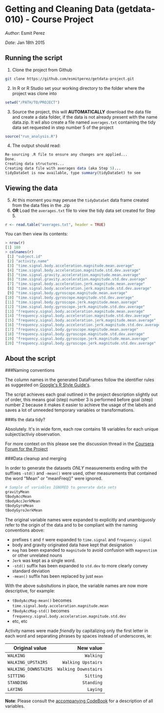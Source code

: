# Getting and Cleaning Data (getdata-010) - Course Project

_Author_: Esmit Perez

_Date_: Jan 18th 2015

## Running the script

1. Clone the project from Github
```bash
git clone https://github.com/esmitperez/getdata-project.git
```
2. In R or R Studio set your working directory to the folder where the project was clone into
```R
setwd("/PATH/TO/PROJECT")
```
3. Source the project, this will **AUTOMATICALLY** download the data file and create a data folder, if the data is not already present with the name data.zip. It wil also create a file named ```averages.txt``` containing the tidy data set requested in step number 5 of the project
```R
source("run_analysis.R")
```
4. The output should read:
```R
Re-sourcing .R file to ensure any changes are applied...
Done.
Creating data structures...
Creating data file with averages data (aka Step 5)...
tidyDataSet is now available, type summary(tidyDataSet) to see
```

## Viewing the data
5. At this moment you may peruse the ```tidyDataSet``` data frame created from the data files in the .zip
6. **OR** Load the ```averages.txt``` file to view the tidy data set created for Step 5.
```R
r <- read.table("averages.txt", header = TRUE)
```

You can then view its contents:

```R
> nrow(r)
[1] 180
> colnames(r)
 [1] "subject.id"                                                       
 [2] "activity.name"                                                    
 [3] "time.signal.body.acceleration.magnitude.mean.average"             
 [4] "time.signal.body.acceleration.magnitude.std.dev.average"          
 [5] "time.signal.gravity.acceleration.magnitude.mean.average"          
 [6] "time.signal.gravity.acceleration.magnitude.std.dev.average"       
 [7] "time.signal.body.acceleration.jerk.magnitude.mean.average"        
 [8] "time.signal.body.acceleration.jerk.magnitude.std.dev.average"     
 [9] "time.signal.body.gyroscope.magnitude.mean.average"                
[10] "time.signal.body.gyroscope.magnitude.std.dev.average"             
[11] "time.signal.body.gyroscope.jerk.magnitude.mean.average"           
[12] "time.signal.body.gyroscope.jerk.magnitude.std.dev.average"        
[13] "frequency.signal.body.acceleration.magnitude.mean.average"        
[14] "frequency.signal.body.acceleration.magnitude.std.dev.average"     
[15] "frequency.signal.body.acceleration.jerk.magnitude.mean.average"   
[16] "frequency.signal.body.acceleration.jerk.magnitude.std.dev.average"
[17] "frequency.signal.body.gyroscope.magnitude.mean.average"           
[18] "frequency.signal.body.gyroscope.magnitude.std.dev.average"        
[19] "frequency.signal.body.gyroscope.jerk.magnitude.mean.average"      
[20] "frequency.signal.body.gyroscope.jerk.magnitude.std.dev.average"   
```

## About the script

###Naming conventions

The column names in the generated DataFrames follow the identifier rules as suggested on [Google's R Style Guide's](https://google-styleguide.googlecode.com/svn/trunk/Rguide.xml#identifiers). 

The script achieves each goal outlined in the project description slightly out of order, this means goal (step) number 3 is performed before goal (step) number 2 because it makes it easier to achieve the usage of the labels and saves a lot of unneeded temporary variables or transformations.

###Is the data tidy?

Absolutely. It's in wide form, each row contains 18 variables for each unique subject/activiy observation.

For more context on this please see the discussion thread in the [Coursera Forum for the Project](https://class.coursera.org/getdata-010/forum/thread?thread_id=241)

###Data cleanup and merging

In order to generate the datasets *ONLY* measurements ending with the suffixes `-std()` and `-mean()` were used, other measurements that contained the word "Mean" or "meanFreq()" were ignored.
```R
# Sample of variables IGNORED to generate data sets
gravityMean
tBodyAccMean
tBodyAccJerkMean
tBodyGyroMean
tBodyGyroJerkMean
```

The original variable names were expanded to explicitly and unambiguosly refer to the origin of the data and to be compliant with the naming conventions above:

* prefixes `t` and `f` were expanded to `time.signal` and `frequency.signal`
* body and gravity originated data have kept that designation
* `mag` has been expanded to `magnitude` to avoid confusion with `magnestism` or other unrelated nouns
* `Jerk` was kept as a single word.
* `-std()` suffix has been expanded to `std.dev` to more clearly convey standard deviation
* `-mean()` suffix has been replaced by just `mean`

With the above subsitutions in place, the variable names are now more descriptive, for example:

* `tBodyAccMag-mean()` becomes `time.signal.body.acceleration.magnitude.mean`
* `fBodyAccMag-std()` becomes `frequency.signal.body.acceleration.magnitude.std.dev`
* etc, etc

Activity names were made *friendly* by capitalizing only the first letter in each word and separating phrases by spaces instead of underscores, ie:

| Original value       | New value            |
|----------------------|---------------------:|
| `WALKING`            | `Walking`            | 
| `WALKING_UPSTAIRS`   | `Walking Upstairs`   |
| `WALKING_DOWNSTAIRS` | `Walking Downstairs` |
| `SITTING`            | `Sitting`            |
| `STANDING`           | `Standing`           |
| `LAYING`             | `Laying`             |

**Note**: Please consult the [accompanying CodeBook](CodeBook.md) for a description of all variables.

